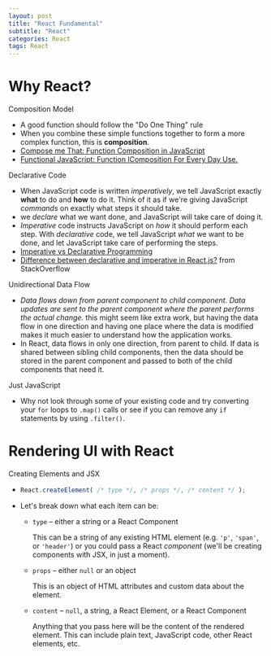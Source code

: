 ```yaml
---
layout: post
title: "React Fundamental"
subtitle: "React"
categories: React
tags: React
---
```


# Why React?

Composition Model

- A good function should follow the "Do One Thing" rule
- When you combine these simple functions together to form a more complex function, this is **composition**.
- [Compose me That: Function Composition in JavaScript](https://www.linkedin.com/pulse/compose-me-function-composition-javascript-kevin-greene/)
- [Functional JavaScript: Function lComposition For Every Day Use.](https://hackernoon.com/javascript-functional-composition-for-every-day-use-22421ef65a10)

Declarative Code

- When JavaScript code is written *imperatively*, we tell JavaScript exactly **what** to do and **how** to do it. Think of it as if we're giving JavaScript *commands* on exactly what steps it should take.
- we *declare* what we want done, and JavaScript will take care of doing it.
- *Imperative* code instructs JavaScript on *how* it should perform each step. With *declarative* code, we tell JavaScript *what* we want to be done, and let JavaScript take care of performing the steps.
- [Imperative vs Declarative Programming](https://tylermcginnis.com/imperative-vs-declarative-programming/)
- [Difference between declarative and imperative in React.js?](https://stackoverflow.com/questions/33655534/difference-between-declarative-and-imperative-in-react-js) from StackOverflow

Unidirectional Data Flow

- *Data flows down from parent component to child component. Data updates are sent to the parent component where the parent performs the actual change.* this might seem like extra work, but having the data flow in one direction and having one place where the data is modified makes it much easier to understand how the application works.
- In React, data flows in only one direction, from parent to child. If data is shared between sibling child components, then the data should be stored in the parent component and passed to both of the child components that need it.

Just JavaScript

- Why not look through some of your existing code and try converting your `for` loops to `.map()` calls or see if you can remove any `if` statements by using `.filter()`.



# Rendering UI with React

Creating Elements and JSX

- ```javascript
  React.createElement( /* type */, /* props */, /* content */ );
  ```

- Let's break down what each item can be:

  - `type` – either a string or a React Component

    This can be a string of any existing HTML element (e.g. `'p'`, `'span'`, or `'header'`) or you could pass a React *component* (we'll be creating components with JSX, in just a moment).


  - `props` – either `null` or an object

    This is an object of HTML attributes and custom data about the element.


  - `content` – `null`, a string, a React Element, or a React Component

    Anything that you pass here will be the content of the rendered element. This can include plain text, JavaScript code, other React elements, etc.
